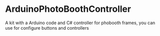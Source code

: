 # ArduinoPhotoBoothController
A kit with a Arduino code and C# controller for phobooth frames, you can use for configure buttons and controllers

